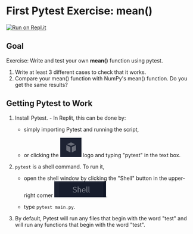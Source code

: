 # First Pytest Exercise: mean()

[![Run on Repl.it](https://repl.it/badge/github/nickdelgrosso/first_pytest_exercise)](https://repl.it/github/nickdelgrosso/first_pytest_exercise)


## Goal

Exercise: Write and test your own **mean()** function using pytest. 

  1. Write at least 3 different cases to check that it works.
  2. Compare your mean() function with NumPy's mean() function.  Do you get the same results?
  
## Getting Pytest to Work

  1. Install Pytest.
    - In Replit, this can be done by:
    
      - simply importing Pytest and running the script, 
      
      - or clicking the ![](img/replit_package_icon.png) logo and typing "pytest" in the text box.
      
  2. `pytest` is a shell command.  To run it, 
  
      - open the shell window by clicking the "Shell" button in the upper-right corner ![](img/replit_shell_icon.png). 
    
      - type `pytest main.py`.
    
  3. By default, Pytest will run any files that begin with the word "test" and will run any functions that begin with the word "test".
    
